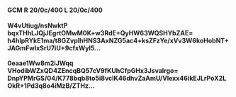 #### GCM R 20/0c/400 L 20/0c/400
**W4vUtiug/nsNwktP**<br/>**bqxTHhLJQjJEgrtOMwM0K+w3RdE+QyHW63WQSHYbZAE=**<br/>**h4hlpRYkE1ma/t8GZvplhHNS3AxNZG5ac4+ksZFzYe/xVv3W6koHobNT+JAGmFwlxSrU7iU+9cfxWyl5...**<br/><br/>
**0eaae1Ww8m2iJWqq**<br/>**VHodibWZxQD4ZEncqBQ57cV9fKUhCfpGHx3Jsvalrgo=**<br/>**DnpYPMrGS/04/K778bqb8to5i8vclK46dhvZaAmU/Vlexx46ikEJLrPoX2LOkR+1Pd3q8o4iMzB/ZTHz...**